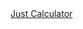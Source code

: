 <!DOCTYPE html>
<html lang="en">
<head>

</head>
<body>
<a href="https://github.com/bsenator/calculator/assets/69959722/dfd7510e-d8ab-4c75-b84b-0b21c01a4565">Just  Calculator</a>

</body>
